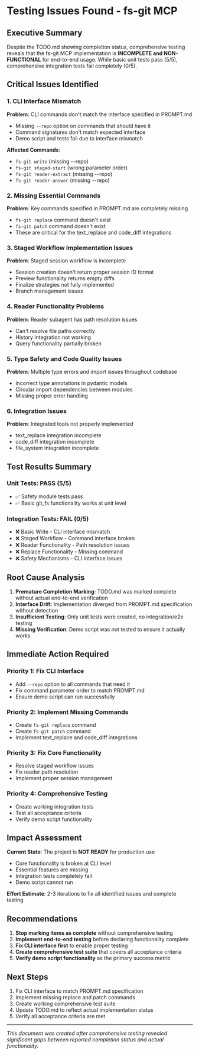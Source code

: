 # Testing Issues Found - fs-git MCP

## Executive Summary

Despite the TODO.md showing completion status, comprehensive testing reveals that the fs-git MCP implementation is **INCOMPLETE and NON-FUNCTIONAL** for end-to-end usage. While basic unit tests pass (5/5), comprehensive integration tests fail completely (0/5).

## Critical Issues Identified

### 1. CLI Interface Mismatch
**Problem**: CLI commands don't match the interface specified in PROMPT.md
- Missing `--repo` option on commands that should have it
- Command signatures don't match expected interface
- Demo script and tests fail due to interface mismatch

**Affected Commands**:
- `fs-git write` (missing --repo)
- `fs-git staged-start` (wrong parameter order)
- `fs-git reader-extract` (missing --repo)
- `fs-git reader-answer` (missing --repo)

### 2. Missing Essential Commands
**Problem**: Key commands specified in PROMPT.md are completely missing
- `fs-git replace` command doesn't exist
- `fs-git patch` command doesn't exist
- These are critical for the text_replace and code_diff integrations

### 3. Staged Workflow Implementation Issues
**Problem**: Staged session workflow is incomplete
- Session creation doesn't return proper session ID format
- Preview functionality returns empty diffs
- Finalize strategies not fully implemented
- Branch management issues

### 4. Reader Functionality Problems
**Problem**: Reader subagent has path resolution issues
- Can't resolve file paths correctly
- History integration not working
- Query functionality partially broken

### 5. Type Safety and Code Quality Issues
**Problem**: Multiple type errors and import issues throughout codebase
- Incorrect type annotations in pydantic models
- Circular import dependencies between modules
- Missing proper error handling

### 6. Integration Issues
**Problem**: Integrated tools not properly implemented
- text_replace integration incomplete
- code_diff integration incomplete  
- file_system integration incomplete

## Test Results Summary

### Unit Tests: PASS (5/5)
- ✅ Safety module tests pass
- ✅ Basic git_fs functionality works at unit level

### Integration Tests: FAIL (0/5)
- ❌ Basic Write - CLI interface mismatch
- ❌ Staged Workflow - Command interface broken
- ❌ Reader Functionality - Path resolution issues
- ❌ Replace Functionality - Missing command
- ❌ Safety Mechanisms - CLI interface issues

## Root Cause Analysis

1. **Premature Completion Marking**: TODO.md was marked complete without actual end-to-end verification
2. **Interface Drift**: Implementation diverged from PROMPT.md specification without detection
3. **Insufficient Testing**: Only unit tests were created, no integration/e2e testing
4. **Missing Verification**: Demo script was not tested to ensure it actually works

## Immediate Action Required

### Priority 1: Fix CLI Interface
- Add `--repo` option to all commands that need it
- Fix command parameter order to match PROMPT.md
- Ensure demo script can run successfully

### Priority 2: Implement Missing Commands
- Create `fs-git replace` command
- Create `fs-git patch` command
- Implement text_replace and code_diff integrations

### Priority 3: Fix Core Functionality
- Resolve staged workflow issues
- Fix reader path resolution
- Implement proper session management

### Priority 4: Comprehensive Testing
- Create working integration tests
- Test all acceptance criteria
- Verify demo script functionality

## Impact Assessment

**Current State**: The project is **NOT READY** for production use
- Core functionality is broken at CLI level
- Essential features are missing
- Integration tests completely fail
- Demo script cannot run

**Effort Estimate**: 2-3 iterations to fix all identified issues and complete testing

## Recommendations

1. **Stop marking items as complete** without comprehensive testing
2. **Implement end-to-end testing** before declaring functionality complete
3. **Fix CLI interface first** to enable proper testing
4. **Create comprehensive test suite** that covers all acceptance criteria
5. **Verify demo script functionality** as the primary success metric

## Next Steps

1. Fix CLI interface to match PROMPT.md specification
2. Implement missing replace and patch commands
3. Create working comprehensive test suite
4. Update TODO.md to reflect actual implementation status
5. Verify all acceptance criteria are met

---

*This document was created after comprehensive testing revealed significant gaps between reported completion status and actual functionality.*